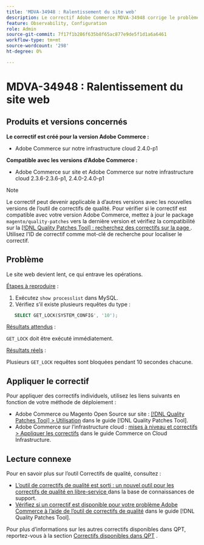 ```yaml
---
title: 'MDVA-34948 : Ralentissement du site web'
description: Le correctif Adobe Commerce MDVA-34948 corrige le problème de ralentissement du site web. Ce correctif est disponible lorsque l’[outil de correctifs de qualité (QPT)](https://experienceleague.adobe.com/en/docs/commerce-knowledge-base/kb/announcements/commerce-announcements/magento-quality-patches-released-new-tool-to-self-serve-quality-patches) 1.1.1 est installé. L’ID de correctif est MDVA-34948. Veuillez noter que le problème a été corrigé dans Adobe Commerce version 2.4.1.
feature: Observability, Configuration
role: Admin
source-git-commit: 7f17f1b286f635b8f65ac877e9de5f1d1a6a6461
workflow-type: tm+mt
source-wordcount: '298'
ht-degree: 0%

---
```


# MDVA-34948 : Ralentissement du site web


## Produits et versions concernés

**Le correctif est créé pour la version Adobe Commerce :**

* Adobe Commerce sur notre infrastructure cloud 2.4.0-p1

**Compatible avec les versions d’Adobe Commerce :**

* Adobe Commerce sur site et Adobe Commerce sur notre infrastructure cloud 2.3.6-2.3.6-p1, 2.4.0-2.4.0-p1

>[!NOTE]
>
>Le correctif peut devenir applicable à d’autres versions avec les nouvelles versions de l’outil de correctifs de qualité. Pour vérifier si le correctif est compatible avec votre version Adobe Commerce, mettez à jour le package `magento/quality-patches` vers la dernière version et vérifiez la compatibilité sur la [[!DNL Quality Patches Tool] : recherchez des correctifs sur la page ](https://experienceleague.adobe.com/en/docs/commerce-knowledge-base/kb/announcements/commerce-announcements/magento-quality-patches-released-new-tool-to-self-serve-quality-patches). Utilisez l’ID de correctif comme mot-clé de recherche pour localiser le correctif.

## Problème

Le site web devient lent, ce qui entrave les opérations.

<u>Étapes à reproduire</u> :

1. Exécutez `show processlist` dans MySQL.
1. Vérifiez s’il existe plusieurs requêtes du type :

```sql
   SELECT GET_LOCK(SYSTEM_CONFIG', '10');
```

<u>Résultats attendus</u> :

`GET_LOCK` doit être exécuté immédiatement.

<u>Résultats réels</u> :

Plusieurs `GET_LOCK` requêtes sont bloquées pendant 10 secondes chacune.

## Appliquer le correctif

Pour appliquer des correctifs individuels, utilisez les liens suivants en fonction de votre méthode de déploiement :

* Adobe Commerce ou Magento Open Source sur site : [[!DNL Quality Patches Tool] > Utilisation](/help/tools/quality-patches-tool/usage.md) dans le guide [!DNL Quality Patches Tool].
* Adobe Commerce sur l’infrastructure cloud : [mises à niveau et correctifs > Appliquer les correctifs](https://experienceleague.adobe.com/docs/commerce-cloud-service/user-guide/develop/upgrade/apply-patches.html) dans le guide Commerce on Cloud Infrastructure.

## Lecture connexe

Pour en savoir plus sur l’outil Correctifs de qualité, consultez :

* [ L’outil de correctifs de qualité est sorti : un nouvel outil pour les correctifs de qualité en libre-service ](https://experienceleague.adobe.com/en/docs/commerce-knowledge-base/kb/announcements/commerce-announcements/magento-quality-patches-released-new-tool-to-self-serve-quality-patches) dans la base de connaissances de support.
* [Vérifiez si un correctif est disponible pour votre problème Adobe Commerce à l’aide de l’outil de correctifs de qualité](/help/tools/quality-patches-tool/patches-available-in-qpt/check-patch-for-magento-issue-with-magento-quality-patches.md) dans le guide [!DNL Quality Patches Tool].

Pour plus d’informations sur les autres correctifs disponibles dans QPT, reportez-vous à la section [Correctifs disponibles dans QPT](https://experienceleague.adobe.com/tools/commerce-quality-patches/index.html-) .
